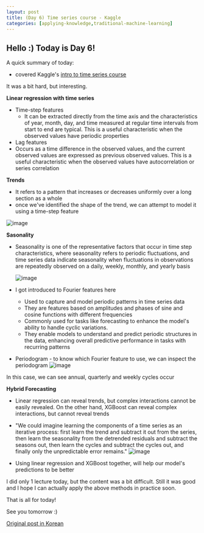 ```yaml
---
layout: post
title: (Day 6) Time series course - Kaggle
categories: [applying-knowledge,traditional-machine-learning]
---
```


## Hello :) Today is Day 6!
A quick summary of today:
* covered Kaggle's [intro to time series course](https://www.kaggle.com/learn/time-series)

It was a bit hard, but interesting.

**Linear regression with time series**
* Time-step features
  *  It can be extracted directly from the time axis and the characteristics of year, month, day, and time measured at regular time intervals from start to end are typical. This is a useful characteristic when the observed values have periodic properties
*  Lag features
  * Occurs as a time difference in the observed values, and the current observed values are expressed as previous observed values. This is a useful characteristic when the observed values have autocorrelation or series correlation

**Trends**
* It refers to a pattern that increases or decreases uniformly over a long section as a whole
* once we've identified the shape of the trend, we can attempt to model it using a time-step feature

![image](https://github.com/ivanstudyblog/ivanstudyblog.github.io/assets/167014511/1caf4f47-3707-470d-9c5f-bfedba3dad2e)

**Sasonality**
* Seasonality is one of the representative factors that occur in time step characteristics, where seasonality refers to periodic fluctuations, and time series data indicate seasonality when fluctuations in observations are repeatedly observed on a daily, weekly, monthly, and yearly basis

  ![image](https://github.com/ivanstudyblog/ivanstudyblog.github.io/assets/167014511/05f016e2-184e-4c9d-84bb-7a9daed185e4)

* I got introduced to Fourier features here
  * Used to capture and model periodic patterns in time series data
  * They are features based on amplitudes and phases of sine and cosine functions with different frequencies
  * Commonly used for tasks like forecasting to enhance the model's ability to handle cyclic variations.
  * They enable models to understand and predict periodic structures in the data, enhancing overall predictive performance in tasks with recurring patterns
 
* Periodogram - to know which Fourier feature to use, we can inspect the periodogram
  ![image](https://github.com/ivanstudyblog/ivanstudyblog.github.io/assets/167014511/90cb00e7-022d-492e-86fd-bdd85c10dfdc)

In this case, we can see annual, quarterly and weekly cycles occur

**Hybrid Forecasting**
* Linear regression can reveal trends, but complex interactions cannot be easily revealed. On the other hand, XGBoost can reveal complex interactions, but cannot reveal trends
* "We could imagine learning the components of a time series as an iterative process: first learn the trend and subtract it out from the series, then learn the seasonality from the detrended residuals and subtract the seasons out, then learn the cycles and subtract the cycles out, and finally only the unpredictable error remains."
![image](https://github.com/ivanstudyblog/ivanstudyblog.github.io/assets/167014511/6863430f-5837-4bac-8d6e-a4afc4fe8bcb)

* Using linear regression and XGBoost together, will help our model's predictions to be better

I did only 1 lecture today, but the content was a bit difficult. Still it was good and I hope I can actually apply the above methods in practice soon.

That is all for today!

See you tomorrow :)

[Original post in Korean](https://50daysml.blogspot.com/2024/01/day-6-time-series-course-kaggle.html)
  
